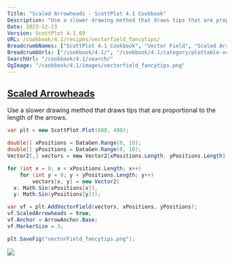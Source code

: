 ```yaml
---
Title: "Scaled Arrowheads - ScottPlot 4.1 Cookbook"
Description: "Use a slower drawing method that draws tips that are proportional to the length of the arrows."
Date: 2023-12-13
Version: ScottPlot 4.1.69
URL: /cookbook/4.1/recipes/vectorfield_fancytips/
BreadcrumbNames: ["ScottPlot 4.1 Cookbook", "Vector Field", "Scaled Arrowheads"]
BreadcrumbUrls: ["/cookbook/4.1/", "/cookbook/4.1/category/plottable-vector-field", "/cookbook/4.1/recipes/vectorfield_fancytips/"]
SearchUrl: "/cookbook/4.1/search/"
OgImage: "/cookbook/4.1/images/vectorfield_fancytips.png"
---
```


<h2><a id='scaled-arrowheads' href='/cookbook/4.1/recipes/vectorfield_fancytips/'>Scaled Arrowheads</a></h2>

Use a slower drawing method that draws tips that are proportional to the length of the arrows.

```cs
var plt = new ScottPlot.Plot(600, 400);

double[] xPositions = DataGen.Range(0, 10);
double[] yPositions = DataGen.Range(0, 10);
Vector2[,] vectors = new Vector2[xPositions.Length, yPositions.Length];

for (int x = 0; x < xPositions.Length; x++)
    for (int y = 0; y < yPositions.Length; y++)
        vectors[x, y] = new Vector2(
  x: Math.Sin(xPositions[x]),
  y: Math.Sin(yPositions[y]));

var vf = plt.AddVectorField(vectors, xPositions, yPositions);
vf.ScaledArrowheads = true;
vf.Anchor = ArrowAnchor.Base;
vf.MarkerSize = 3;

plt.SaveFig("vectorField_fancytips.png");
```

<img src='../../images/vectorfield_fancytips.png' class='d-block mx-auto my-5' />



